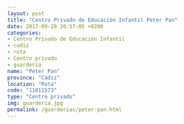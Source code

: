 ```yaml
---
layout: post
title: "Centro Privado de Educación Infantil Peter Pan"
date: 2017-09-20 20:57:05 +0200
categories:
- Centro Privado de Educación Infantil
- cadiz
- rota
- Centro privado
- guarderia
name: "Peter Pan"
province: "Cádiz"
location: "Rota"
code: "11011573"
type: "Centro privado"
img: guarderia.jpg
permalink: /guarderias/peter-pan.html
---
```

